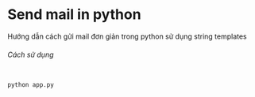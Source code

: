 # Send mail in python
Hướng dẫn cách gửi mail đơn giản trong python sử dụng string templates

###### Cách sử dụng

```bash

python app.py

```

